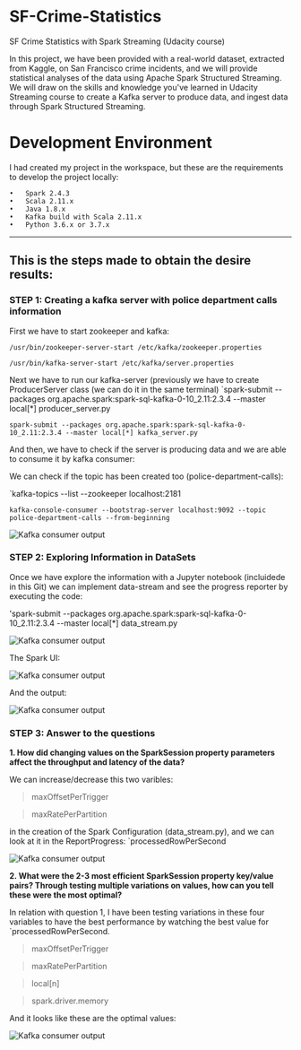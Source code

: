 # SF-Crime-Statistics
SF Crime Statistics with Spark Streaming (Udacity course)

In this project, we have been provided with a real-world dataset, extracted from Kaggle, on San Francisco crime incidents, and we will provide statistical analyses of the data using Apache Spark Structured Streaming. We will draw on the skills and knowledge you've learned in Udacity Streaming course to create a Kafka server to produce data, and ingest data through Spark Structured Streaming.

# Development Environment
I had created my project in the workspace, but these are the requirements to develop the project locally:

    •	Spark 2.4.3
    •	Scala 2.11.x
    •	Java 1.8.x
    •	Kafka build with Scala 2.11.x
    •	Python 3.6.x or 3.7.x

--------------------------------------------------------------------------------------------------
This is the steps made to obtain the desire results:
--------------------------------------------------------------------------------------------------

### STEP 1: Creating a kafka server with police department calls information
First we have to start zookeeper and kafka:

  `/usr/bin/zookeeper-server-start /etc/kafka/zookeeper.properties`
  
  `/usr/bin/kafka-server-start /etc/kafka/server.properties`


Next we have to run our kafka-server (previously we have to create ProducerServer class (we can do it in the same terminal)
  `spark-submit --packages org.apache.spark:spark-sql-kafka-0-10_2.11:2.3.4 --master local[*] producer_server.py
  
  `spark-submit --packages org.apache.spark:spark-sql-kafka-0-10_2.11:2.3.4 --master local[*] kafka_server.py`
  

And then, we have to check if the server is producing data and we are able to consume it by kafka consumer:

We can check if the topic has been created too (police-department-calls):

  `kafka-topics --list --zookeeper localhost:2181 
 
  `kafka-console-consumer --bootstrap-server localhost:9092 --topic police-department-calls --from-beginning`

![Kafka consumer output](https://github.com/patmaneg/SF-Crime-Statistics/blob/master/images/kafka-consumer.JPG?raw=true)


### STEP 2: Exploring Information in DataSets
Once we have explore the information with a Jupyter notebook (incluidede in this Git) we can implement data-stream and see the progress reporter by executing the code:

  'spark-submit --packages org.apache.spark:spark-sql-kafka-0-10_2.11:2.3.4 --master local[*] data_stream.py
 
  ![Kafka consumer output](https://github.com/patmaneg/SF-Crime-Statistics/blob/master/images/ProgressReport.JPG?raw=true)
  
The Spark UI:

  ![Kafka consumer output](https://github.com/patmaneg/SF-Crime-Statistics/blob/master/images/SparkUI.JPG?raw=true)

And the output:

  ![Kafka consumer output](https://github.com/patmaneg/SF-Crime-Statistics/blob/master/images/output.JPG?raw=true)


### STEP 3: Answer to the questions

**1. How did changing values on the SparkSession property parameters affect the throughput and latency of the data?**

We can increase/decrease this two varibles: 

  > maxOffsetPerTrigger 
  
  > maxRatePerPartition
  
in the creation of the Spark Configuration (data_stream.py), and we can look at it in the ReportProgress: `processedRowPerSecond

  ![Kafka consumer output](https://github.com/patmaneg/SF-Crime-Statistics/blob/master/images/question1.JPG?raw=true)



**2. What were the 2-3 most efficient SparkSession property key/value pairs? Through testing multiple variations on values, how can you tell these were the most optimal?**

In relation with question 1, I have been testing variations in these four variables to have the best performance by watching the best value for `processedRowPerSecond.


  > maxOffsetPerTrigger 
  
  > maxRatePerPartition
  
  > local[n]
  
  > spark.driver.memory
  
And it looks like these are the optimal values:

  ![Kafka consumer output](https://github.com/patmaneg/SF-Crime-Statistics/blob/master/images/question2.JPG?raw=true)

  
